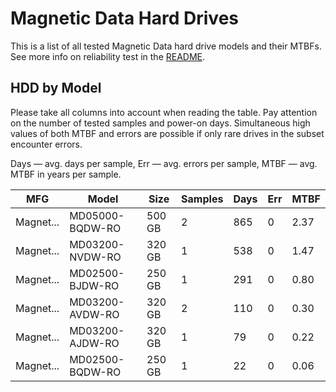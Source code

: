 Magnetic Data Hard Drives
=========================

This is a list of all tested Magnetic Data hard drive models and their MTBFs. See more
info on reliability test in the [README](https://github.com/linuxhw/SMART).

HDD by Model
------------

Please take all columns into account when reading the table. Pay attention on the
number of tested samples and power-on days. Simultaneous high values of both MTBF
and errors are possible if only rare drives in the subset encounter errors.

Days — avg. days per sample,
Err  — avg. errors per sample,
MTBF — avg. MTBF in years per sample.

| MFG       | Model              | Size   | Samples | Days  | Err   | MTBF |
|-----------|--------------------|--------|---------|-------|-------|------|
| Magnet... | MD05000-BQDW-RO    | 500 GB | 2       | 865   | 0     | 2.37   |
| Magnet... | MD03200-NVDW-RO    | 320 GB | 1       | 538   | 0     | 1.47   |
| Magnet... | MD02500-BJDW-RO    | 250 GB | 1       | 291   | 0     | 0.80   |
| Magnet... | MD03200-AVDW-RO    | 320 GB | 2       | 110   | 0     | 0.30   |
| Magnet... | MD03200-AJDW-RO    | 320 GB | 1       | 79    | 0     | 0.22   |
| Magnet... | MD02500-BQDW-RO    | 250 GB | 1       | 22    | 0     | 0.06   |
